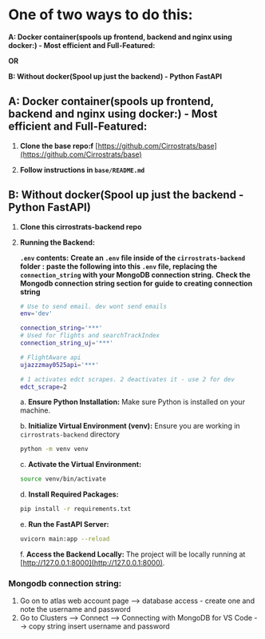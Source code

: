 

# One of two ways to do this:
**A: Docker container(spools up frontend, backend and nginx using docker:) - Most efficient and Full-Featured:**

**OR**

**B: Without docker(Spool up just the backend) - Python FastAPI**


## A: Docker container(spools up frontend, backend and nginx using docker:) - Most efficient and Full-Featured:

1. **Clone the base repo:f** [https://github.com/Cirrostrats/base](https://github.com/Cirrostrats/base)

2. **Follow instructions in `base/README.md`**


## B: Without docker(Spool up just the backend - Python FastAPI)

1. **Clone this cirrostrats-backend repo**

2. **Running the Backend:**

   **`.env` contents:**
   **Create an `.env` file inside of the `cirrostrats-backend` folder :**
   **paste the following into this `.env` file, replacing the `connection_string` with your MongoDB connection string.**
   **Check the Mongodb connection string section for guide to creating connection string**
      
      ```bash
      # Use to send email. dev wont send emails
      env='dev'
      
      connection_string='***'
      # Used for flights and searchTrackIndex
      connection_string_uj='***'
      
      # FlightAware api
      ujazzzmay0525api='***'
      
      # 1 activates edct scrapes. 2 deactivates it - use 2 for dev
      edct_scrape=2

      ```

   a. **Ensure Python Installation:** Make sure Python is installed on your machine.


   b. **Initialize Virtual Environment (venv):** Ensure you are working in `cirrostrats-backend` directory

   ```bash
   python -m venv venv
   ```

   c. **Activate the Virtual Environment:**

   ```bash
   source venv/bin/activate
   ```

   d. **Install Required Packages:**

   ```bash
   pip install -r requirements.txt
   ```

   e. **Run the FastAPI Server:**

   ```bash
   uvicorn main:app --reload
   ```

   f. **Access the Backend Locally:** The project will be locally running at [http://127.0.0.1:8000](http://127.0.0.1:8000).

### Mongodb connection string:
   1. Go on to atlas web account page --> database access - create one and note the username and password
   2. Go to Clusters --> Connect --> Connecting with MongoDB for VS Code --> copy string insert username and password
